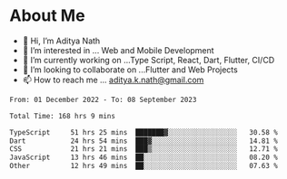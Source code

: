 # About Me

- 👋 Hi, I’m Aditya Nath
- 👀 I’m interested in ... Web and Mobile Development
- 🌱 I’m currently working on ...Type Script, React, Dart, Flutter, CI/CD
- 💞️ I’m looking to collaborate on ...Flutter and Web Projects
- 📫 How to reach me ... aditya.k.nath@gmail.com

<!--START_SECTION:waka-->

```txt
From: 01 December 2022 - To: 08 September 2023

Total Time: 168 hrs 9 mins

TypeScript     51 hrs 25 mins  ███████▓░░░░░░░░░░░░░░░░░   30.58 %
Dart           24 hrs 54 mins  ███▓░░░░░░░░░░░░░░░░░░░░░   14.81 %
CSS            21 hrs 21 mins  ███▒░░░░░░░░░░░░░░░░░░░░░   12.71 %
JavaScript     13 hrs 46 mins  ██░░░░░░░░░░░░░░░░░░░░░░░   08.20 %
Other          12 hrs 49 mins  ██░░░░░░░░░░░░░░░░░░░░░░░   07.63 %
```

<!--END_SECTION:waka-->

<!---
kronosking007/kronosking007 is a ✨ special ✨ repository because its `README.md` (this file) appears on your GitHub profile.
You can click the Preview link to take a look at your changes.
--->

